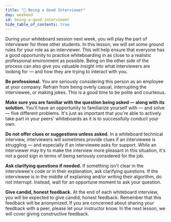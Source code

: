 ```yaml
---
title: "📓 Being a Good Interviewer"
day: weekend
id: being-a-good-interviewer
hide_table_of_contents: true
---
```


During your whiteboard session next week, you will play the part of interviewer for three other students. In this lesson, we will set some ground rules for your role as an interviewer. This will help ensure that everyone has a good opportunity to practice whiteboarding in as close to a realistic professional environment as possible. Being on the other side of the process can also give you valuable insight into what interviewers are looking for — and how they are trying to interact with you.

**Be professional.** You are seriously considering this person as an employee at your company. Refrain from being overly casual, interrupting the interviewee, or making jokes. This is a good time to be polite and courteous.

**Make sure you are familiar with the question being asked — along with its solution.** You'll have an opportunity to familiarize yourself with — and solve — five different problems. It's just as important that you're able to actively take part in your peers' whiteboards as it is to successfully conduct your own.

**Do not offer clues or suggestions unless asked.** In a whiteboard technical interview, interviewers will sometimes provide clues if an interviewee is struggling — and especially if an interviewee asks for support. While an interviewer may try to make the interview more pleasant in this situation, it's not a good sign in terms of being seriously considered for the job.

**Ask clarifying questions if needed.** If something isn't clear in the interviewee's code or in their explanation, ask clarifying questions. If the interviewee is in the middle of explaining and/or writing their algorithm, do not interrupt. Instead, wait for an opportune moment to ask your question.

**Give candid, honest feedback.** At the end of each whiteboard interview, you will be expected to give candid, honest feedback. Remember that this feedback will be anonymized. If you are concerned about sharing your feedback with a peer, please let your instructor know. In the next lesson, we will cover giving constructive feedback.
